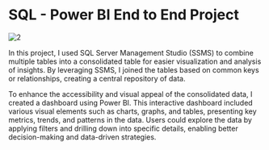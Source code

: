 # SQL - Power BI End to End Project

![2](https://github.com/YashSDholam/SQL-Power-BI-End-to-End-Project/assets/55828491/e8e25be8-774d-4113-9429-ade08c324d57)

In this project, I used SQL Server Management Studio (SSMS) to combine multiple tables into a consolidated table for easier visualization and analysis of insights. By leveraging SSMS, I joined the tables based on common keys or relationships, creating a central repository of data.

To enhance the accessibility and visual appeal of the consolidated data, I created a dashboard using Power BI. This interactive dashboard included various visual elements such as charts, graphs, and tables, presenting key metrics, trends, and patterns in the data. Users could explore the data by applying filters and drilling down into specific details, enabling better decision-making and data-driven strategies.
